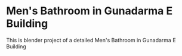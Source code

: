 #  Men's Bathroom in Gunadarma E Building
This is blender project of a detailed Men's Bathroom in Gunadarma E Building

